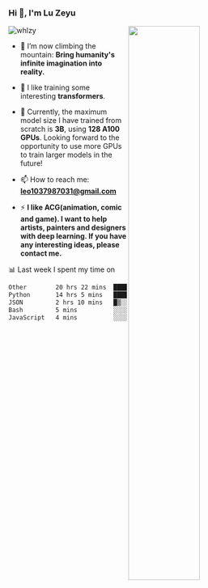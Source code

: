 ### Hi 👋, I'm Lu Zeyu

<img src="https://komarev.com/ghpvc/?username=whlzy&label=Profile%20views&color=0e75b6&style=flat" alt="whlzy" />
<img align="right" width="53%" src="https://github-readme-stats.vercel.app/api?username=whlzy&show_icons=true">

- 🔭 I’m now climbing the mountain: **Bring humanity's infinite imagination into reality.**

- 🌄 I like training some interesting **transformers**.

- 🌠 Currently, the maximum model size I have trained from scratch is **3B**, using **128 A100 GPUs**. Looking forward to the opportunity to use more GPUs to train larger models in the future!

- 📫 How to reach me: **leo1037987031@gmail.com**

- ⚡ **I like ACG(animation, comic and game). I want to help artists, painters and designers with deep learning. If you have any interesting ideas, please contact me.**

📊 Last week I spent my time on

<!--START_SECTION:waka-->

```txt
Other        20 hrs 22 mins  █████████████▓░░░░░░░░░░░   55.28 %
Python       14 hrs 5 mins   █████████▓░░░░░░░░░░░░░░░   38.22 %
JSON         2 hrs 10 mins   █▒░░░░░░░░░░░░░░░░░░░░░░░   05.89 %
Bash         5 mins          ░░░░░░░░░░░░░░░░░░░░░░░░░   00.26 %
JavaScript   4 mins          ░░░░░░░░░░░░░░░░░░░░░░░░░   00.20 %
```

<!--END_SECTION:waka-->

